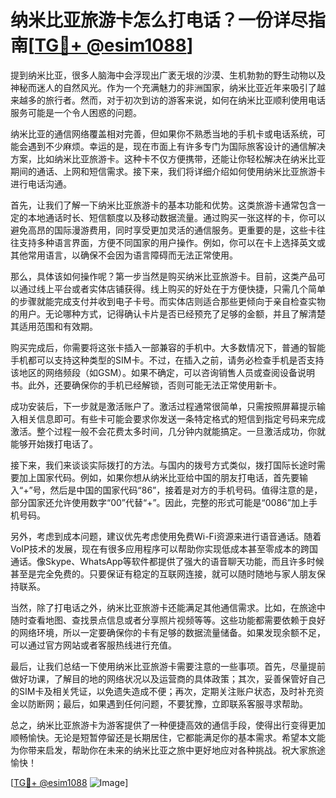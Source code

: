 # 纳米比亚旅游卡怎么打电话？一份详尽指南[[TG💪+ @esim1088](https://t.me/s/esim1088)]

提到纳米比亚，很多人脑海中会浮现出广袤无垠的沙漠、生机勃勃的野生动物以及神秘而迷人的自然风光。作为一个充满魅力的非洲国家，纳米比亚近年来吸引了越来越多的旅行者。然而，对于初次到访的游客来说，如何在纳米比亚顺利使用电话服务可能是一个令人困惑的问题。

纳米比亚的通信网络覆盖相对完善，但如果你不熟悉当地的手机卡或电话系统，可能会遇到不少麻烦。幸运的是，现在市面上有许多专门为国际旅客设计的通信解决方案，比如纳米比亚旅游卡。这种卡不仅方便携带，还能让你轻松解决在纳米比亚期间的通话、上网和短信需求。接下来，我们将详细介绍如何使用纳米比亚旅游卡进行电话沟通。

首先，让我们了解一下纳米比亚旅游卡的基本功能和优势。这类旅游卡通常包含一定的本地通话时长、短信额度以及移动数据流量。通过购买一张这样的卡，你可以避免高昂的国际漫游费用，同时享受更加灵活的通信服务。更重要的是，这些卡往往支持多种语言界面，方便不同国家的用户操作。例如，你可以在卡上选择英文或其他常用语言，以确保不会因为语言障碍而无法正常使用。

那么，具体该如何操作呢？第一步当然是购买纳米比亚旅游卡。目前，这类产品可以通过线上平台或者实体店铺获得。线上购买的好处在于方便快捷，只需几个简单的步骤就能完成支付并收到电子卡号。而实体店则适合那些更倾向于亲自检查实物的用户。无论哪种方式，记得确认卡片是否已经预充了足够的金额，并且了解清楚其适用范围和有效期。

购买完成后，你需要将这张卡插入一部兼容的手机中。大多数情况下，普通的智能手机都可以支持这种类型的SIM卡。不过，在插入之前，请务必检查手机是否支持该地区的网络频段（如GSM）。如果不确定，可以咨询销售人员或查阅设备说明书。此外，还要确保你的手机已经解锁，否则可能无法正常使用新卡。

成功安装后，下一步就是激活账户了。激活过程通常很简单，只需按照屏幕提示输入相关信息即可。有些卡可能会要求你发送一条特定格式的短信到指定号码来完成激活。整个过程一般不会花费太多时间，几分钟内就能搞定。一旦激活成功，你就能够开始拨打电话了。

接下来，我们来谈谈实际拨打的方法。与国内的拨号方式类似，拨打国际长途时需要加上国家代码。例如，如果你想从纳米比亚给中国的朋友打电话，首先要输入“+”号，然后是中国的国家代码“86”，接着是对方的手机号码。值得注意的是，部分国家还允许使用数字“00”代替“+”。因此，完整的形式可能是“0086”加上手机号码。

另外，考虑到成本问题，建议优先考虑使用免费Wi-Fi资源来进行语音通话。随着VoIP技术的发展，现在有很多应用程序可以帮助你实现低成本甚至零成本的跨国通话。像Skype、WhatsApp等软件都提供了强大的语音聊天功能，而且许多时候甚至是完全免费的。只要保证有稳定的互联网连接，就可以随时随地与家人朋友保持联系。

当然，除了打电话之外，纳米比亚旅游卡还能满足其他通信需求。比如，在旅途中随时查看地图、查找景点信息或者分享照片视频等等。这些功能都需要依赖于良好的网络环境，所以一定要确保你的卡有足够的数据流量储备。如果发现余额不足，可以通过官方网站或者客服热线进行充值。

最后，让我们总结一下使用纳米比亚旅游卡需要注意的一些事项。首先，尽量提前做好功课，了解目的地的网络状况以及运营商的具体政策；其次，妥善保管好自己的SIM卡及相关凭证，以免遗失造成不便；再次，定期关注账户状态，及时补充资金以防断网；最后，如果遇到任何问题，不要犹豫，立即联系客服寻求帮助。

总之，纳米比亚旅游卡为游客提供了一种便捷高效的通信手段，使得出行变得更加顺畅愉快。无论是短暂停留还是长期居住，它都能满足你的基本需求。希望本文能为你带来启发，帮助你在未来的纳米比亚之旅中更好地应对各种挑战。祝大家旅途愉快！

[[TG💪+ @esim1088](https://t.me/s/esim1088) ![Image](https://i.postimg.cc/4NQfJmqS/Snipaste-2025-05-13-00-14-12.png)]
